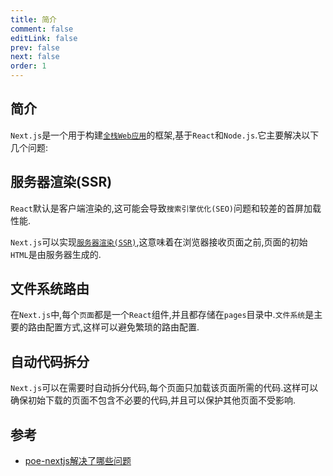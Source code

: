 ```yaml
---
title: 简介
comment: false
editLink: false
prev: false
next: false
order: 1
---
```


## 简介

`Next.js`是一个用于构建[`全栈Web应用`](https://www.mongodb.com/languages/full-stack-development)的框架,基于`React`和`Node.js`.它主要解决以下几个问题:

 

## 服务器渲染(SSR)

`React`默认是客户端渲染的,这可能会导致`搜索引擎优化(SEO)`问题和较差的首屏加载性能.

`Next.js`可以实现[`服务器渲染(SSR)`](../../../Terminology/前端/SSR&CSR.md),这意味着在浏览器接收页面之前,页面的初始`HTML`是由服务器生成的.

## 文件系统路由

在`Next.js`中,每个`页面`都是一个`React`组件,并且都存储在`pages`目录中.`文件系统`是主要的路由配置方式,这样可以避免繁琐的路由配置.

## 自动代码拆分

`Next.js`可以在需要时自动拆分代码,每个页面只加载该页面所需的代码.这样可以确保初始下载的页面不包含不必要的代码,并且可以保护其他页面不受影响.

## 参考

* [poe-nextjs解决了哪些问题](https://poe.com/s/drDHIY4mk5UV58ojSa2y)
